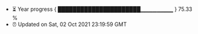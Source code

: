 - ⏳ Year progress { ██████████████████████▁▁▁▁▁▁▁▁ } 75.33 %
- ⏰ Updated on Sat, 02 Oct 2021 23:19:59 GMT

